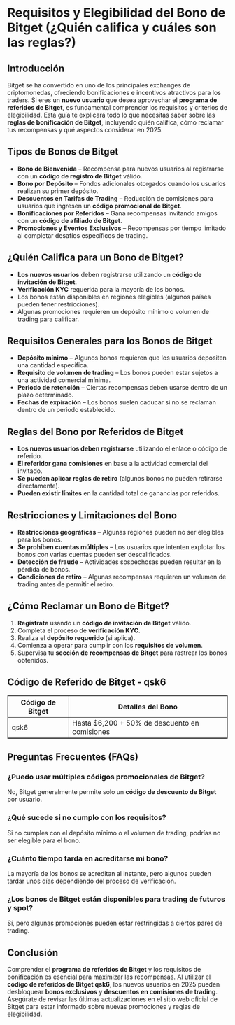 <h1>Requisitos y Elegibilidad del Bono de Bitget (&#191;Quién califica y cuáles son las reglas?)</h1>

<h2>Introducción</h2>
<p>Bitget se ha convertido en uno de los principales exchanges de criptomonedas, ofreciendo bonificaciones e incentivos atractivos para los traders. Si eres un <strong>nuevo usuario</strong> que desea aprovechar el <strong>programa de referidos de Bitget</strong>, es fundamental comprender los requisitos y criterios de elegibilidad. Esta guía te explicará todo lo que necesitas saber sobre las <strong>reglas de bonificación de Bitget</strong>, incluyendo quién califica, cómo reclamar tus recompensas y qué aspectos considerar en 2025.</p>

<h2>Tipos de Bonos de Bitget</h2>
<ul>
    <li><strong>Bono de Bienvenida</strong> – Recompensa para nuevos usuarios al registrarse con un <strong>código de registro de Bitget</strong> válido.</li>
    <li><strong>Bono por Depósito</strong> – Fondos adicionales otorgados cuando los usuarios realizan su primer depósito.</li>
    <li><strong>Descuentos en Tarifas de Trading</strong> – Reducción de comisiones para usuarios que ingresen un <strong>código promocional de Bitget</strong>.</li>
    <li><strong>Bonificaciones por Referidos</strong> – Gana recompensas invitando amigos con un <strong>código de afiliado de Bitget</strong>.</li>
    <li><strong>Promociones y Eventos Exclusivos</strong> – Recompensas por tiempo limitado al completar desafíos específicos de trading.</li>
</ul>

<h2>&#191;Quién Califica para un Bono de Bitget?</h2>
<ul>
    <li><strong>Los nuevos usuarios</strong> deben registrarse utilizando un <strong>código de invitación de Bitget</strong>.</li>
    <li><strong>Verificación KYC</strong> requerida para la mayoría de los bonos.</li>
    <li>Los bonos están disponibles en regiones elegibles (algunos países pueden tener restricciones).</li>
    <li>Algunas promociones requieren un depósito mínimo o volumen de trading para calificar.</li>
</ul>

<h2>Requisitos Generales para los Bonos de Bitget</h2>
<ul>
    <li><strong>Depósito mínimo</strong> – Algunos bonos requieren que los usuarios depositen una cantidad específica.</li>
    <li><strong>Requisito de volumen de trading</strong> – Los bonos pueden estar sujetos a una actividad comercial mínima.</li>
    <li><strong>Periodo de retención</strong> – Ciertas recompensas deben usarse dentro de un plazo determinado.</li>
    <li><strong>Fechas de expiración</strong> – Los bonos suelen caducar si no se reclaman dentro de un periodo establecido.</li>
</ul>

<h2>Reglas del Bono por Referidos de Bitget</h2>
<ul>
    <li><strong>Los nuevos usuarios deben registrarse</strong> utilizando el enlace o código de referido.</li>
    <li><strong>El referidor gana comisiones</strong> en base a la actividad comercial del invitado.</li>
    <li><strong>Se pueden aplicar reglas de retiro</strong> (algunos bonos no pueden retirarse directamente).</li>
    <li><strong>Pueden existir límites</strong> en la cantidad total de ganancias por referidos.</li>
</ul>

<h2>Restricciones y Limitaciones del Bono</h2>
<ul>
    <li><strong>Restricciones geográficas</strong> – Algunas regiones pueden no ser elegibles para los bonos.</li>
    <li><strong>Se prohíben cuentas múltiples</strong> – Los usuarios que intenten explotar los bonos con varias cuentas pueden ser descalificados.</li>
    <li><strong>Detección de fraude</strong> – Actividades sospechosas pueden resultar en la pérdida de bonos.</li>
    <li><strong>Condiciones de retiro</strong> – Algunas recompensas requieren un volumen de trading antes de permitir el retiro.</li>
</ul>

<h2>&#191;Cómo Reclamar un Bono de Bitget?</h2>
<ol>
    <li><strong>Regístrate</strong> usando un <strong>código de invitación de Bitget</strong> válido.</li>
    <li>Completa el proceso de <strong>verificación KYC</strong>.</li>
    <li>Realiza el <strong>depósito requerido</strong> (si aplica).</li>
    <li>Comienza a operar para cumplir con los <strong>requisitos de volumen</strong>.</li>
    <li>Supervisa tu <strong>sección de recompensas de Bitget</strong> para rastrear los bonos obtenidos.</li>
</ol>

<h2>Código de Referido de Bitget - qsk6</h2>
<table border="1">
    <tr>
        <th>Código de Bitget</th>
        <th>Detalles del Bono</th>
    </tr>
    <tr>
        <td>qsk6</td>
        <td>Hasta $6,200 + 50% de descuento en comisiones</td>
    </tr>
</table>

<h2>Preguntas Frecuentes (FAQs)</h2>

<h3>&#191;Puedo usar múltiples códigos promocionales de Bitget?</h3>
<p>No, Bitget generalmente permite solo un <strong>código de descuento de Bitget</strong> por usuario.</p>

<h3>&#191;Qué sucede si no cumplo con los requisitos?</h3>
<p>Si no cumples con el depósito mínimo o el volumen de trading, podrías no ser elegible para el bono.</p>

<h3>&#191;Cuánto tiempo tarda en acreditarse mi bono?</h3>
<p>La mayoría de los bonos se acreditan al instante, pero algunos pueden tardar unos días dependiendo del proceso de verificación.</p>

<h3>&#191;Los bonos de Bitget están disponibles para trading de futuros y spot?</h3>
<p>Sí, pero algunas promociones pueden estar restringidas a ciertos pares de trading.</p>

<h2>Conclusión</h2>
<p>Comprender el <strong>programa de referidos de Bitget</strong> y los requisitos de bonificación es esencial para maximizar las recompensas. Al utilizar el <strong>código de referidos de Bitget qsk6</strong>, los nuevos usuarios en 2025 pueden desbloquear <strong>bonos exclusivos</strong> y <strong>descuentos en comisiones de trading</strong>. Asegúrate de revisar las últimas actualizaciones en el sitio web oficial de Bitget para estar informado sobre nuevas promociones y reglas de elegibilidad.</p>
